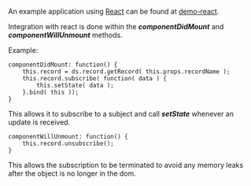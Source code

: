 An example application using [React](https://facebook.github.io/react/) can be found at [demo-react](https://github.com/hoxton-one/ds-demo-simple-app-react).

Integration with react is done within the ***componentDidMount*** and
***componentWillUnmount*** methods.

Example:

	componentDidMount: function() {
		this.record = ds.record.getRecord( this.props.recordName );
		this.record.subscribe( function( data ) {
			this.setState( data );
		}.bind( this ));
	}

This allows it to subscribe to a subject and call ***setState*** whenever an
update is received.

	componentWillUnmount: function() {
		this.record.unsubscribe();
	}

This allows the subscription to be terminated to avoid any memory leaks after
the object is no longer in the dom.
